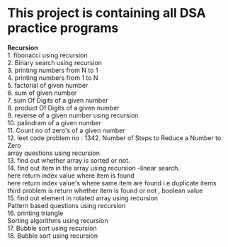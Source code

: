 # This project is containing all DSA practice programs

**Recursion** <br />
         1. fibonacci using recursion <br />
         2. Binary search using recursion <br />
         3. printing numbers from N to 1 <br />
         4. printing numbers from 1 to N <br />
         5. factorial of given number<br />
         6. sum  of given number<br />
         7. sum Of Digits of a given number <br />
         8. product Of Digits of a given number <br />
         9. reverse of a given number using recursion <br />
         10. palindram of a given number <br />
         11. Count no of zero's of a given number <br />
         12. leet code problem no : 1342. Number of Steps to Reduce a Number to Zero  <br />
         array questions using recursion <br />
         13. find out whether array is sorted or not. <br />
         14. find out item in the  array using recursion -linear search.<br />
             here return index value where item is found<br />
             here return index value's  where same item are found i.e duplicate items<br />
             third problem is return whether item is found or not , boolean value <br />
         15. find out element in rotated array using recursion <br />
         Pattern based questions using recursion <br />
         16. printing triangle <br />
         Sorting algorithms using recursion <br />
         17. Bubble sort using recursion <br />
         18. Bubble sort using recursion <br />

     


         
   